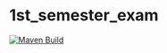 # 1st_semester_exam

[![Maven Build](https://github.com/MBarth98-EASV/1st_semester_exam/actions/workflows/maven.yml/badge.svg?branch=main)](https://github.com/MBarth98-EASV/1st_semester_exam/actions/workflows/maven.yml)
